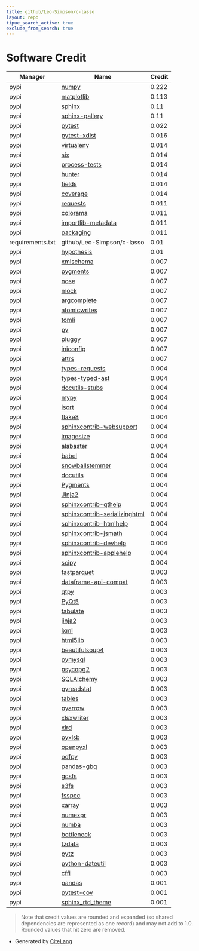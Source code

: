 ```yaml
---
title: github/Leo-Simpson/c-lasso
layout: repo
tipue_search_active: true
exclude_from_search: true
---
```

# Software Credit

|Manager|Name|Credit|
|-------|----|------|
|pypi|[numpy](https://numpy.org)|0.222|
|pypi|[matplotlib](https://matplotlib.org)|0.113|
|pypi|[sphinx](https://www.sphinx-doc.org/)|0.11|
|pypi|[sphinx-gallery](https://sphinx-gallery.github.io)|0.11|
|pypi|[pytest](https://docs.pytest.org/en/latest/)|0.022|
|pypi|[pytest-xdist](https://pypi.org/project/pytest-xdist)|0.016|
|pypi|[virtualenv](https://pypi.org/project/virtualenv)|0.014|
|pypi|[six](https://pypi.org/project/six)|0.014|
|pypi|[process-tests](https://pypi.org/project/process-tests)|0.014|
|pypi|[hunter](https://pypi.org/project/hunter)|0.014|
|pypi|[fields](https://pypi.org/project/fields)|0.014|
|pypi|[coverage](https://pypi.org/project/coverage)|0.014|
|pypi|[requests](https://pypi.org/project/requests)|0.011|
|pypi|[colorama](https://pypi.org/project/colorama)|0.011|
|pypi|[importlib-metadata](https://pypi.org/project/importlib-metadata)|0.011|
|pypi|[packaging](https://pypi.org/project/packaging)|0.011|
|requirements.txt|github/Leo-Simpson/c-lasso|0.01|
|pypi|[hypothesis](https://pypi.org/project/hypothesis)|0.01|
|pypi|[xmlschema](https://pypi.org/project/xmlschema)|0.007|
|pypi|[pygments](https://pypi.org/project/pygments)|0.007|
|pypi|[nose](https://pypi.org/project/nose)|0.007|
|pypi|[mock](https://pypi.org/project/mock)|0.007|
|pypi|[argcomplete](https://pypi.org/project/argcomplete)|0.007|
|pypi|[atomicwrites](https://pypi.org/project/atomicwrites)|0.007|
|pypi|[tomli](https://pypi.org/project/tomli)|0.007|
|pypi|[py](https://pypi.org/project/py)|0.007|
|pypi|[pluggy](https://pypi.org/project/pluggy)|0.007|
|pypi|[iniconfig](https://pypi.org/project/iniconfig)|0.007|
|pypi|[attrs](https://pypi.org/project/attrs)|0.007|
|pypi|[types-requests](https://pypi.org/project/types-requests)|0.004|
|pypi|[types-typed-ast](https://pypi.org/project/types-typed-ast)|0.004|
|pypi|[docutils-stubs](https://pypi.org/project/docutils-stubs)|0.004|
|pypi|[mypy](https://pypi.org/project/mypy)|0.004|
|pypi|[isort](https://pypi.org/project/isort)|0.004|
|pypi|[flake8](https://pypi.org/project/flake8)|0.004|
|pypi|[sphinxcontrib-websupport](https://pypi.org/project/sphinxcontrib-websupport)|0.004|
|pypi|[imagesize](https://pypi.org/project/imagesize)|0.004|
|pypi|[alabaster](https://pypi.org/project/alabaster)|0.004|
|pypi|[babel](https://pypi.org/project/babel)|0.004|
|pypi|[snowballstemmer](https://pypi.org/project/snowballstemmer)|0.004|
|pypi|[docutils](https://pypi.org/project/docutils)|0.004|
|pypi|[Pygments](https://pypi.org/project/Pygments)|0.004|
|pypi|[Jinja2](https://pypi.org/project/Jinja2)|0.004|
|pypi|[sphinxcontrib-qthelp](https://pypi.org/project/sphinxcontrib-qthelp)|0.004|
|pypi|[sphinxcontrib-serializinghtml](https://pypi.org/project/sphinxcontrib-serializinghtml)|0.004|
|pypi|[sphinxcontrib-htmlhelp](https://pypi.org/project/sphinxcontrib-htmlhelp)|0.004|
|pypi|[sphinxcontrib-jsmath](https://pypi.org/project/sphinxcontrib-jsmath)|0.004|
|pypi|[sphinxcontrib-devhelp](https://pypi.org/project/sphinxcontrib-devhelp)|0.004|
|pypi|[sphinxcontrib-applehelp](https://pypi.org/project/sphinxcontrib-applehelp)|0.004|
|pypi|[scipy](https://www.scipy.org)|0.004|
|pypi|[fastparquet](https://github.com/dask/fastparquet/)|0.003|
|pypi|[dataframe-api-compat](https://github.com/data-apis/dataframe-api-compat)|0.003|
|pypi|[qtpy](https://github.com/spyder-ide/qtpy)|0.003|
|pypi|[PyQt5](https://pypi.org/project/PyQt5)|0.003|
|pypi|[tabulate](https://pypi.org/project/tabulate)|0.003|
|pypi|[jinja2](https://pypi.org/project/jinja2)|0.003|
|pypi|[lxml](https://pypi.org/project/lxml)|0.003|
|pypi|[html5lib](https://pypi.org/project/html5lib)|0.003|
|pypi|[beautifulsoup4](https://pypi.org/project/beautifulsoup4)|0.003|
|pypi|[pymysql](https://pypi.org/project/pymysql)|0.003|
|pypi|[psycopg2](https://pypi.org/project/psycopg2)|0.003|
|pypi|[SQLAlchemy](https://pypi.org/project/SQLAlchemy)|0.003|
|pypi|[pyreadstat](https://pypi.org/project/pyreadstat)|0.003|
|pypi|[tables](https://pypi.org/project/tables)|0.003|
|pypi|[pyarrow](https://pypi.org/project/pyarrow)|0.003|
|pypi|[xlsxwriter](https://pypi.org/project/xlsxwriter)|0.003|
|pypi|[xlrd](https://pypi.org/project/xlrd)|0.003|
|pypi|[pyxlsb](https://pypi.org/project/pyxlsb)|0.003|
|pypi|[openpyxl](https://pypi.org/project/openpyxl)|0.003|
|pypi|[odfpy](https://pypi.org/project/odfpy)|0.003|
|pypi|[pandas-gbq](https://pypi.org/project/pandas-gbq)|0.003|
|pypi|[gcsfs](https://pypi.org/project/gcsfs)|0.003|
|pypi|[s3fs](https://pypi.org/project/s3fs)|0.003|
|pypi|[fsspec](https://pypi.org/project/fsspec)|0.003|
|pypi|[xarray](https://pypi.org/project/xarray)|0.003|
|pypi|[numexpr](https://pypi.org/project/numexpr)|0.003|
|pypi|[numba](https://pypi.org/project/numba)|0.003|
|pypi|[bottleneck](https://pypi.org/project/bottleneck)|0.003|
|pypi|[tzdata](https://pypi.org/project/tzdata)|0.003|
|pypi|[pytz](https://pypi.org/project/pytz)|0.003|
|pypi|[python-dateutil](https://pypi.org/project/python-dateutil)|0.003|
|pypi|[cffi](https://pypi.org/project/cffi)|0.003|
|pypi|[pandas](https://pandas.pydata.org)|0.001|
|pypi|[pytest-cov](https://github.com/pytest-dev/pytest-cov)|0.001|
|pypi|[sphinx_rtd_theme](https://github.com/rtfd/sphinx_rtd_theme/)|0.001|


> Note that credit values are rounded and expanded (so shared dependencies are represented as one record) and may not add to 1.0. Rounded values that hit zero are removed.


- Generated by [CiteLang](https://github.com/vsoch/citelang)
